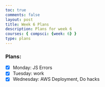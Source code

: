 ```yaml
---
toc: true
comments: false
layout: post
title: Week 6 Plans
description: Plans for week 6
courses: { compsci: {week: 6} }
type: plans
---
```


### Plans:
- [x] Monday: JS Errors
- [x] Tuesday: work
- [x] Wednesday: AWS Deployment, Do hacks